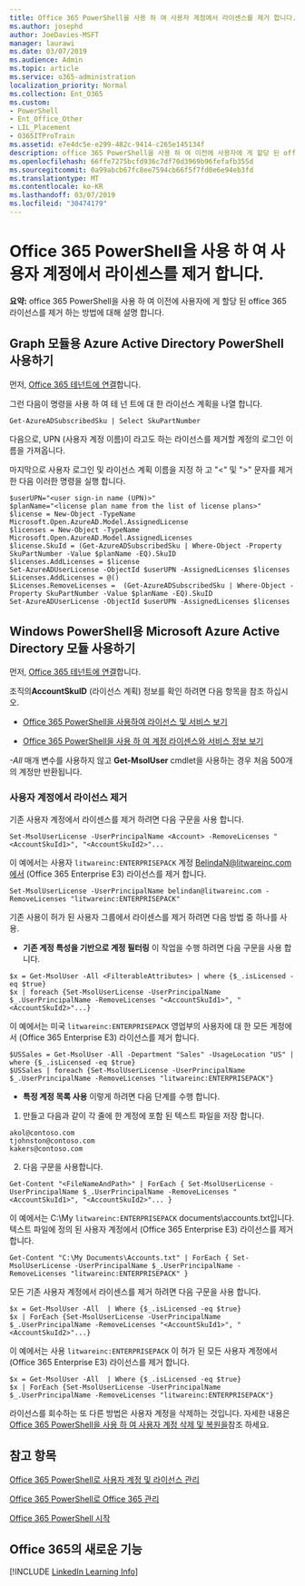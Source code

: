 ```yaml
---
title: Office 365 PowerShell을 사용 하 여 사용자 계정에서 라이센스를 제거 합니다.
ms.author: josephd
author: JoeDavies-MSFT
manager: laurawi
ms.date: 03/07/2019
ms.audience: Admin
ms.topic: article
ms.service: o365-administration
localization_priority: Normal
ms.collection: Ent_O365
ms.custom:
- PowerShell
- Ent_Office_Other
- LIL_Placement
- O365ITProTrain
ms.assetid: e7e4dc5e-e299-482c-9414-c265e145134f
description: office 365 PowerShell을 사용 하 여 이전에 사용자에 게 할당 된 office 365 라이선스를 제거 하는 방법에 대해 설명 합니다.
ms.openlocfilehash: 66ffe7275bcfd936c7df70d3969b96fefafb355d
ms.sourcegitcommit: 0a99abcb67fc8ee7594cb66f5f7fd0e6e94eb3fd
ms.translationtype: MT
ms.contentlocale: ko-KR
ms.lasthandoff: 03/07/2019
ms.locfileid: "30474179"
---
```

# <a name="remove-licenses-from-user-accounts-with-office-365-powershell"></a>Office 365 PowerShell을 사용 하 여 사용자 계정에서 라이센스를 제거 합니다.

**요약:** office 365 PowerShell을 사용 하 여 이전에 사용자에 게 할당 된 office 365 라이선스를 제거 하는 방법에 대해 설명 합니다.

## <a name="use-the-azure-active-directory-powershell-for-graph-module"></a>Graph 모듈용 Azure Active Directory PowerShell 사용하기

먼저, [Office 365 테넌트에 연결](connect-to-office-365-powershell.md#connect-with-the-azure-active-directory-powershell-for-graph-module)합니다.
  

그런 다음이 명령을 사용 하 여 테 넌 트에 대 한 라이선스 계획을 나열 합니다.

```
Get-AzureADSubscribedSku | Select SkuPartNumber
```

다음으로, UPN (사용자 계정 이름)이 라고도 하는 라이선스를 제거할 계정의 로그인 이름을 가져옵니다.

마지막으로 사용자 로그인 및 라이선스 계획 이름을 지정 하 고 "<" 및 ">" 문자를 제거한 다음 이러한 명령을 실행 합니다.

```
$userUPN="<user sign-in name (UPN)>"
$planName="<license plan name from the list of license plans>"
$license = New-Object -TypeName Microsoft.Open.AzureAD.Model.AssignedLicense
$licenses = New-Object -TypeName Microsoft.Open.AzureAD.Model.AssignedLicenses
$license.SkuId = (Get-AzureADSubscribedSku | Where-Object -Property SkuPartNumber -Value $planName -EQ).SkuID
$licenses.AddLicenses = $license
Set-AzureADUserLicense -ObjectId $userUPN -AssignedLicenses $licenses
$Licenses.AddLicenses = @()
$Licenses.RemoveLicenses =  (Get-AzureADSubscribedSku | Where-Object -Property SkuPartNumber -Value $planName -EQ).SkuID
Set-AzureADUserLicense -ObjectId $userUPN -AssignedLicenses $licenses
```

## <a name="use-the-microsoft-azure-active-directory-module-for-windows-powershell"></a>Windows PowerShell용 Microsoft Azure Active Directory 모듈 사용하기

먼저, [Office 365 테넌트에 연결](connect-to-office-365-powershell.md#connect-with-the-microsoft-azure-active-directory-module-for-windows-powershell)합니다.

   
조직의**AccountSkuID** (라이선스 계획) 정보를 확인 하려면 다음 항목을 참조 하십시오.
    
  - [Office 365 PowerShell을 사용하여 라이선스 및 서비스 보기](view-licenses-and-services-with-office-365-powershell.md)
    
  - [Office 365 PowerShell을 사용 하 여 계정 라이센스와 서비스 정보 보기](view-account-license-and-service-details-with-office-365-powershell.md)
    
_-All_ 매개 변수를 사용하지 않고 **Get-MsolUser** cmdlet을 사용하는 경우 처음 500개의 계정만 반환됩니다.
    
### <a name="removing-licenses-from-user-accounts"></a>사용자 계정에서 라이선스 제거

기존 사용자 계정에서 라이센스를 제거 하려면 다음 구문을 사용 합니다.
  
```
Set-MsolUserLicense -UserPrincipalName <Account> -RemoveLicenses "<AccountSkuId1>", "<AccountSkuId2>"...
```

이 예에서는 사용자 `litwareinc:ENTERPRISEPACK` 계정 BelindaN@litwareinc.com에서 (Office 365 Enterprise E3) 라이선스를 제거 합니다.
  
```
Set-MsolUserLicense -UserPrincipalName belindan@litwareinc.com -RemoveLicenses "litwareinc:ENTERPRISEPACK"
```

기존 사용이 허가 된 사용자 그룹에서 라이센스를 제거 하려면 다음 방법 중 하나를 사용.
  
- **기존 계정 특성을 기반으로 계정 필터링** 이 작업을 수행 하려면 다음 구문을 사용 합니다.
    
```
$x = Get-MsolUser -All <FilterableAttributes> | where {$_.isLicensed -eq $true}
$x | foreach {Set-MsolUserLicense -UserPrincipalName $_.UserPrincipalName -RemoveLicenses "<AccountSkuId1>", "<AccountSkuId2>"...}
```

이 예에서는 미국 `litwareinc:ENTERPRISEPACK` 영업부의 사용자에 대 한 모든 계정에서 (Office 365 Enterprise E3) 라이선스를 제거 합니다.
    
```
$USSales = Get-MsolUser -All -Department "Sales" -UsageLocation "US" | where {$_.isLicensed -eq $true}
$USSales | foreach {Set-MsolUserLicense -UserPrincipalName $_.UserPrincipalName -RemoveLicenses "litwareinc:ENTERPRISEPACK"}
```

- **특정 계정 목록 사용** 이렇게 하려면 다음 단계를 수행 합니다.
    
1. 만들고 다음과 같이 각 줄에 한 계정에 포함 된 텍스트 파일을 저장 합니다.
    
  ```
akol@contoso.com
tjohnston@contoso.com
kakers@contoso.com
  ```

2. 다음 구문을 사용합니다.
    
  ```
  Get-Content "<FileNameAndPath>" | ForEach { Set-MsolUserLicense -UserPrincipalName $_.UserPrincipalName -RemoveLicenses "<AccountSkuId1>", "<AccountSkuId2>"... }
  ```

이 예에서는 C:\My `litwareinc:ENTERPRISEPACK` documents\accounts.txt입니다. 텍스트 파일에 정의 된 사용자 계정에서 (Office 365 Enterprise E3) 라이선스를 제거 합니다.
    
  ```
  Get-Content "C:\My Documents\Accounts.txt" | ForEach { Set-MsolUserLicense -UserPrincipalName $_.UserPrincipalName -RemoveLicenses "litwareinc:ENTERPRISEPACK" }
  ```

모든 기존 사용자 계정에서 라이센스를 제거 하려면 다음 구문을 사용 합니다.
  
```
$x = Get-MsolUser -All  | Where {$_.isLicensed -eq $true}
$x | ForEach {Set-MsolUserLicense -UserPrincipalName $_.UserPrincipalName -RemoveLicenses "<AccountSkuId1>", "<AccountSkuId2>"...}
```

이 예에서는 사용 `litwareinc:ENTERPRISEPACK` 이 허가 된 모든 사용자 계정에서 (Office 365 Enterprise E3) 라이선스를 제거 합니다.
  
```
$x = Get-MsolUser -All  | Where {$_.isLicensed -eq $true}
$x | ForEach {Set-MsolUserLicense -UserPrincipalName $_.UserPrincipalName -RemoveLicenses "litwareinc:ENTERPRISEPACK"}
```

라이선스를 회수하는 또 다른 방법은 사용자 계정을 삭제하는 것입니다. 자세한 내용은 [Office 365 PowerShell을 사용 하 여 사용자 계정 삭제 및 복원을](delete-and-restore-user-accounts-with-office-365-powershell.md)참조 하세요.
  
## <a name="see-also"></a>참고 항목

[Office 365 PowerShell로 사용자 계정 및 라이선스 관리](manage-user-accounts-and-licenses-with-office-365-powershell.md)
  
[Office 365 PowerShell로 Office 365 관리](manage-office-365-with-office-365-powershell.md)
  
[Office 365 PowerShell 시작](getting-started-with-office-365-powershell.md)

    
## <a name="new-to-office-365"></a>Office 365의 새로운 기능

[!INCLUDE [LinkedIn Learning Info](../common/office/linkedin-learning-info.md)]
   

